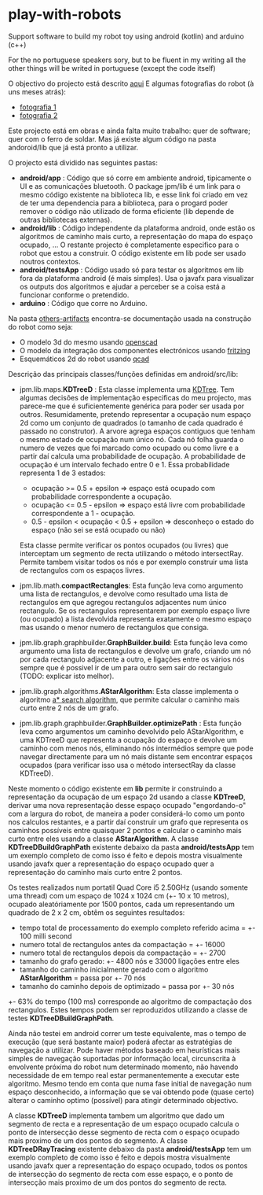 # play-with-robots
Support software to build my robot toy using android (kotlin) and arduino (c++)

For the no portuguese speakers sory, but to be fluent in my writing all the other things will be writed in portuguese (except the code itself)

O objectivo do projecto está descrito [aqui](https://github.com/jpmoreto/play-with-robots/blob/master/docs/descri%C3%A7%C3%A3o_robot.pdf)
E algumas fotografias do robot (à uns meses atrás):
* [fotografia 1](https://github.com/jpmoreto/play-with-robots/blob/master/docs/20170208_013006.jpg)
* [fotografia 2](https://github.com/jpmoreto/play-with-robots/blob/master/docs/20170208_013019.jpg)

Este projecto está em obras e ainda falta muito trabalho: quer de software; quer com o ferro de soldar. Mas já existe algum código na pasta andoroid/lib que já está pronto a utilizar. 

O projecto está dividido nas seguintes pastas:
* **android/app** : Código que só corre em ambiente android, tipicamente o UI e as comunicações bluetooth. O package jpm/lib é um link para o mesmo código existente na biblioteca lib, e esse link foi criado em vez de ter uma dependencia para a biblioteca, para o progard poder remover o código não utilizado de forma eficiente (lib depende de outras bibliotecas externas).
* **android/lib** : Código independente da plataforma android, onde estão os algoritmos de caminho mais curto, a representação do mapa do espaço ocupado, ... O restante projecto é completamente especifico para o robot que estou a construir. O código existente em lib pode ser usado noutros contextos.
* **android/testsApp** : Código usado só para testar os algoritmos em lib fora da plataforma android (é mais simples). Usa o javafx para visualizar os outputs dos algoritmos e ajudar a perceber se a coisa está a funcionar conforme o pretendido.
* **arduino** : Código que corre no Arduino.

Na pasta [others-artifacts](https://github.com/jpmoreto/play-with-robots/tree/master/others-artifacts) encontra-se documentação usada na construção do robot como seja:
* O modelo 3d do mesmo usando [openscad](http://www.openscad.org/)
* O modelo da integração dos componentes electrónicos usando [fritzing](http://fritzing.org)
* Esquemáticos 2d do robot usando [qcad](https://qcad.org)

Descrição das principais classes/funções definidas em android/src/lib:
* jpm.lib.maps.**KDTreeD** : Esta classe implementa uma [KDTree](https://en.wikipedia.org/wiki/K-d_tree). Tem algumas decisões de implementação especificas do meu projecto, mas parece-me que é suficientemente genérica para poder ser usada por outros. Resumidamente, pretendo representar a ocupação num espaço 2d como um conjunto de quadrados (o tamanho de cada quadrado é passado no construtor). A arvore agrega espaços contiguos que tenham o mesmo estado de ocupação num único nó. Cada nó folha guarda o numero de vezes que foi marcado como ocupado ou como livre e a partir daí calcula uma probabilidade de ocupação. A probabilidade de ocupação é um intervalo fechado entre 0 e 1. Essa probabilidade representa 1 de 3 estados:
  * ocupação >= 0.5 + epsilon => espaço está ocupado com probabilidade correspondente a ocupação.
  * ocupação <= 0.5 - epsilon => espaço está livre com probabilidade correspondente a 1 - ocupação.
  * 0.5 - epsilon < ocupação < 0.5 + epsilon => desconheço o estado do espaço (não sei se está ocupado ou não)
  
  Esta classe permite verificar os pontos ocupados (ou livres) que interceptam um segmento de recta utilizando o método intersectRay.
  Permite tambem visitar todos os nós e por exemplo construir uma lista de rectangulos com os espaços livres.
  
* jpm.lib.math.**compactRectangles**: Esta função leva como argumento uma lista de rectangulos, e devolve como resultado uma lista de rectangulos em que agregou rectangulos adjacentes num único rectangulo. Se os rectangulos representarem por exemplo espaço livre (ou ocupado) a lista devolvida representa exatamente o mesmo espaço mas usando o menor numero de rectangulos que consiga.  
* jpm.lib.graph.graphbuilder.**GraphBuilder.build**: Esta função leva como argumento uma lista de rectangulos e devolve um grafo, criando um nó por cada rectangulo adjacente a outro, e ligações entre os vários nós sempre que é possivel ir de um para outro sem sair do rectangulo (TODO: explicar isto melhor).  
* jpm.lib.graph.algorithms.**AStarAlgorithm**: Esta classe implementa o algoritmo [a* search algorithm](https://en.wikipedia.org/wiki/A*_search_algorithm), que permite calcular o caminho mais curto entre 2 nós de um grafo.
* jpm.lib.graph.graphbuilder.**GraphBuilder.optimizePath** : Esta função leva como argumentos um caminho devolvido pelo AStarAlgorithm, e uma KDTreeD que representa a ocupação do espaço e devolve um caminho com menos nós, eliminando nós intermédios sempre que pode navegar directamente para um nó mais distante sem encontrar espaços ocupados (para verificar isso usa o método intersectRay da classe KDTreeD).

Neste momento o código existente em **lib** permite ir construindo a representação da ocupação de um espaço 2d usando a classe **KDTreeD**, derivar uma nova representação desse espaço ocupado "engordando-o" com a largura do robot, de maneira a poder considerá-lo como um ponto nos calculos restantes, e a partir daí construir um grafo que representa os caminhos possíveis entre quaisquer 2 pontos e calcular o caminho mais curto entre eles usando a classe **AStarAlgorithm**.
A classe **KDTreeDBuildGraphPath** existente debaixo da pasta **android/testsApp** tem um exemplo completo de como isso é feito e depois mostra visualmente usando javafx quer a representação do espaço ocupado quer a representação do caminho mais curto entre 2 pontos.

Os testes realizados num portatil Quad Core i5 2.50GHz (usando somente uma thread) com um espaço de 1024 x 1024 cm (+- 10 x 10 metros), ocupado aleatóriamente por 1500 pontos, cada um representando um quadrado de 2 x 2 cm, obtêm os seguintes resultados:
* tempo total de processamento do exemplo completo referido acima = +- 100 milli second
* numero total de rectangulos antes da compactação = +- 16000
* numero total de rectangulos depois da compactação = +- 2700
* tamanho do grafo gerado: +- 4800 nós e 33000 ligações entre eles
* tamanho do caminho inicialmente gerado com o algoritmo **AStarAlgorithm** = passa por +- 70 nós
* tamanho do caminho depois de optimizado = passa por +- 30 nós

+- 63% do tempo (100 ms) corresponde ao algoritmo de compactação dos rectangulos.
Estes tempos podem ser reproduzidos utilizando a classe de testes **KDTreeDBuildGraphPath**.

Ainda não testei em android correr um teste equivalente, mas o tempo de execução (que será bastante maior) poderá afectar as estratégias de navegação a utilizar.
Pode haver métodos baseado em heurísticas mais simples de navegação suportadas por informação local, circunscrita à envolvente próxima do robot num determinado momento, não havendo necessidade de em tempo real estar permanentemente a executar este algoritmo. Mesmo tendo em conta que numa fase initial de navegação num espaço desconhecido, a informação que se vai obtendo pode (quase certo) alterar o caminho optimo (possível) para atingir determinado objectivo.

A classe **KDTreeD** implementa tambem um algoritmo que dado um segmento de recta e a representação de um espaço ocupado calcula o ponto de intersecção desse segmento de recta com o espaço ocupado mais proximo de um dos pontos do segmento. 
A classe **KDTreeDRayTracing** existente debaixo da pasta **android/testsApp** tem um exemplo completo de como isso é feito e depois mostra visualmente usando javafx quer a representação do espaço ocupado, todos os pontos de intersecção do segmento de recta com esse espaço, e o ponto de intersecção mais proximo de um dos pontos do segmento de recta.
